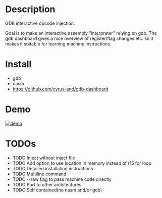 Description
===========

GDB interactive opcode injection. 

Goal is to make an interactive assembly "interpreter" relying on gdb.
The gdb dashboard gives a nice overview of register/flag changes etc.
so it makes it suitable for learning machine instructions.



Install
=======

* gdb
* nasm
* https://github.com/cyrus-and/gdb-dashboard

Demo
====

[![demo](https://asciinema.org/a/B33dCtFc9QvRxIY8Lfxkzl9eR.png)](https://asciinema.org/a/B33dCtFc9QvRxIY8Lfxkzl9eR?autoplay=1)


TODOs
=====

* TODO Inject without inject file
* TODO Add option to use location in memory instead of r15 for loop
* TODO Detailed installation instructions 
* TODO Multiline command
* TODO --raw flag to pass machine code directly
* TODO Port to other architectures
* TODO Self contained(no nasm and/or gdb)
